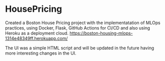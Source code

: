 # HousePricing
Created a Boston House Pricing project with the implementatation of MLOps practices, using Docker, Flask, GitHub Actions for CI/CD and also using Heroku as a deployment cloud. 
<a>https://boston-housing-mlops-1314e48349ff.herokuapp.com/ </a>

The UI was a simple HTML script and will be updated in the future having more interesting changes in the UI.
